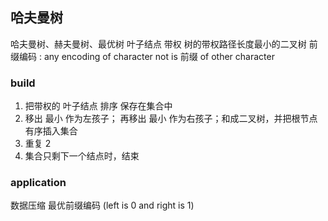 ##  哈夫曼树
哈夫曼树、赫夫曼树、最优树
叶子结点 带权
树的带权路径长度最小的二叉树
前缀编码 : any encoding of character not is 前缀 of other character 



###   build
1. 把带权的 叶子结点 排序 保存在集合中
2. 移出 最小 作为左孩子； 再移出 最小 作为右孩子；和成二叉树，并把根节点有序插入集合
3. 重复 2 
4. 集合只剩下一个结点时，结束 



###   application
数据压缩
最优前缀编码 (left is 0 and right is 1)
